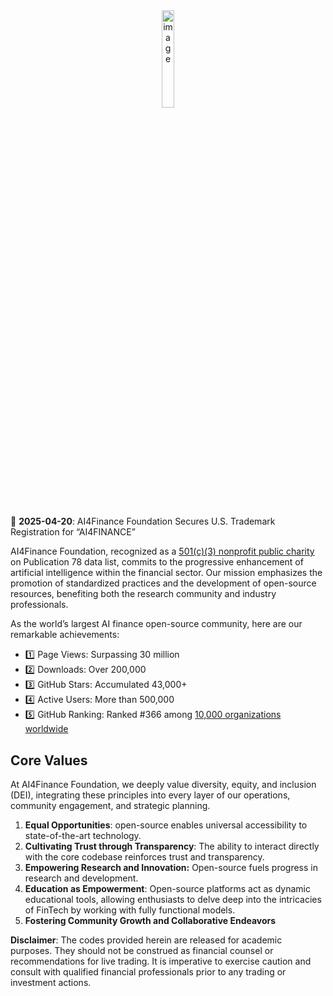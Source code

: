 


<div align="center">
<img align="center" width="20%" alt="image" src="https://github.com/AI4Finance-Foundation/FinGPT/assets/31713746/e0371951-1ce1-488e-aa25-0992dafcc139">
</div>

##
📣 **2025-04-20**: AI4Finance Foundation Secures U.S. Trademark Registration for “AI4FINANCE”


<!--

**Here are some ideas to get you started:**

🙋‍♀️ A short introduction - what is your organization all about?
🌈 Contribution guidelines - how can the community get involved?
👩‍💻 Useful resources - where can the community find your docs? Is there anything else the community should know?
🍿 Fun facts - what does your team eat for breakfast?
🧙 Remember, you can do mighty things with the power of [Markdown](https://docs.github.com/github/writing-on-github/getting-started-with-writing-and-formatting-on-github/basic-writing-and-formatting-syntax)
-->

AI4Finance Foundation, recognized as a [501(c)(3) nonprofit public charity](https://apps.irs.gov/app/eos/) on Publication 78 data list, commits to the progressive enhancement of artificial intelligence within the financial sector. Our mission emphasizes the promotion of standardized practices and the development of open-source resources, benefiting both the research community and industry professionals.

As the world’s largest AI finance open-source community, here are our remarkable achievements:
* 1️⃣ Page Views: Surpassing 30 million
* 2️⃣ Downloads: Over 200,000
* 3️⃣ GitHub Stars: Accumulated 43,000+
* 4️⃣ Active Users: More than 500,000
* 5️⃣ GitHub Ranking: Ranked #366 among [10,000 organizations worldwide](https://gitstar-ranking.com/organizations?page=4)

## Core Values

At AI4Finance Foundation, we deeply value diversity, equity, and inclusion (DEI), integrating these principles into every layer of our operations, community engagement, and strategic planning.

1. **Equal Opportunities**: open-source enables universal accessibility to state-of-the-art technology.
2. **Cultivating Trust through Transparency**: The ability to interact directly with the core codebase reinforces trust and transparency.
3. **Empowering Research and Innovation:** Open-source fuels progress in research and development.
4. **Education as Empowerment**: Open-source platforms act as dynamic educational tools, allowing enthusiasts to delve deep into the intricacies of FinTech by working with fully functional models.
5. **Fostering Community Growth and Collaborative Endeavors**

**Disclaimer**: The codes provided herein are released for academic purposes. They should not be construed as financial counsel or recommendations for live trading. It is imperative to exercise caution and consult with qualified financial professionals prior to any trading or investment actions.


